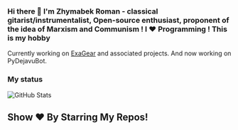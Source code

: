 ### Hi there 👋 I'm Zhymabek Roman - classical gitarist/instrumentalist, Open-source enthusiast, proponent of the idea of Marxism and Communism ! I ❤️ Programming ! This is my hobby

Currently working on [ExaGear](https://4pda.ru/forum/index.php?showtopic=992239) and associated projects. And now working on PyDejavuBot.

### My status
![GitHub Stats](https://github-readme-stats.vercel.app/api?username=ZhymabekRoman&show_icons=true&hide_border=true)


## Show ❤️ By Starring My Repos!
